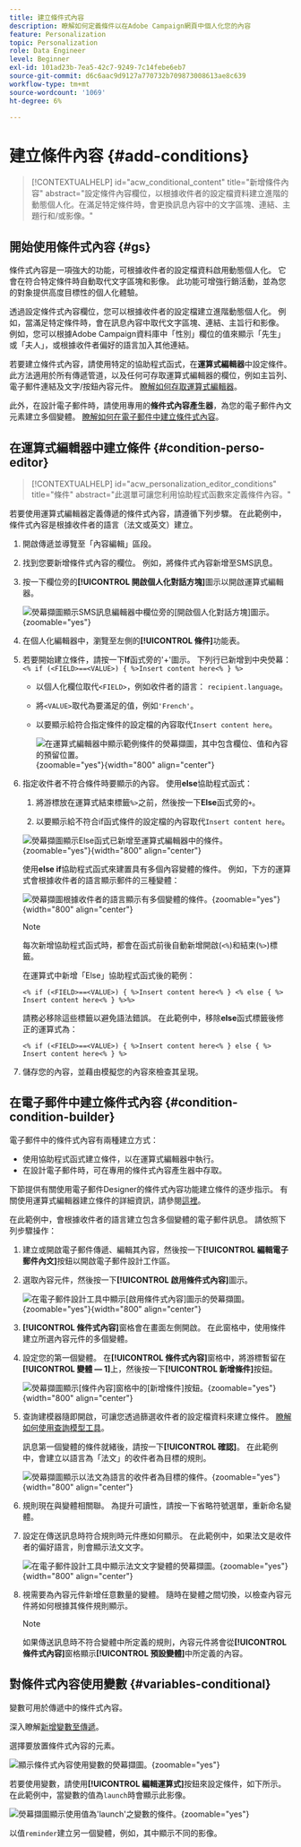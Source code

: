 ```yaml
---
title: 建立條件式內容
description: 瞭解如何定義條件以在Adobe Campaign網頁中個人化您的內容
feature: Personalization
topic: Personalization
role: Data Engineer
level: Beginner
exl-id: 101ad23b-7ea5-42c7-9249-7c14febe6eb7
source-git-commit: d6c6aac9d9127a770732b709873008613ae8c639
workflow-type: tm+mt
source-wordcount: '1069'
ht-degree: 6%

---
```


# 建立條件內容 {#add-conditions}

>[!CONTEXTUALHELP]
>id="acw_conditional_content"
>title="新增條件內容"
>abstract="設定條件內容欄位，以根據收件者的設定檔資料建立進階的動態個人化。在滿足特定條件時，會更換訊息內容中的文字區塊、連結、主題行和/或影像。"

## 開始使用條件式內容 {#gs}

條件式內容是一項強大的功能，可根據收件者的設定檔資料啟用動態個人化。 它會在符合特定條件時自動取代文字區塊和影像。 此功能可增強行銷活動，並為您的對象提供高度目標性的個人化體驗。

透過設定條件式內容欄位，您可以根據收件者的設定檔建立進階動態個人化。 例如，當滿足特定條件時，會在訊息內容中取代文字區塊、連結、主旨行和影像。 例如，您可以根據Adobe Campaign資料庫中「性別」欄位的值來顯示「先生」或「夫人」，或根據收件者偏好的語言加入其他連結。

若要建立條件式內容，請使用特定的協助程式函式，在&#x200B;**運算式編輯器**&#x200B;中設定條件。 此方法適用於所有傳遞管道，以及任何可存取運算式編輯器的欄位，例如主旨列、電子郵件連結及文字/按鈕內容元件。 [瞭解如何存取運算式編輯器](gs-personalization.md#access)。

此外，在設計電子郵件時，請使用專用的&#x200B;**條件式內容產生器**，為您的電子郵件內文元素建立多個變體。 [瞭解如何在電子郵件中建立條件式內容](#condition-condition-builder)。

## 在運算式編輯器中建立條件 {#condition-perso-editor}

>[!CONTEXTUALHELP]
>id="acw_personalization_editor_conditions"
>title="條件"
>abstract="此選單可讓您利用協助程式函數來定義條件內容。"

若要使用運算式編輯器定義傳遞的條件式內容，請遵循下列步驟。 在此範例中，條件式內容是根據收件者的語言（法文或英文）建立。

1. 開啟傳遞並導覽至「內容編輯」區段。

1. 找到您要新增條件式內容的欄位。 例如，將條件式內容新增至SMS訊息。

1. 按一下欄位旁的&#x200B;**[!UICONTROL 開啟個人化對話方塊]**&#x200B;圖示以開啟運算式編輯器。

   ![熒幕擷圖顯示SMS訊息編輯器中欄位旁的[開啟個人化對話方塊]圖示。](assets/open-perso-editor-sms.png){zoomable="yes"}

1. 在個人化編輯器中，瀏覽至左側的&#x200B;**[!UICONTROL 條件]**&#x200B;功能表。

1. 若要開始建立條件，請按一下&#x200B;**If**&#x200B;函式旁的&#39;+&#39;圖示。 下列行已新增到中央熒幕： `<% if (<FIELD>==<VALUE>) { %>Insert content here<% } %>`

   * 以個人化欄位取代`<FIELD>`，例如收件者的語言： `recipient.language`。
   * 將`<VALUE>`取代為要滿足的值，例如`'French'`。
   * 以要顯示給符合指定條件的設定檔的內容取代`Insert content here`。

     ![在運算式編輯器中顯示範例條件的熒幕擷圖，其中包含欄位、值和內容的預留位置。](assets/condition-sample1.png){zoomable="yes"}{width="800" align="center"}

1. 指定收件者不符合條件時要顯示的內容。 使用&#x200B;**else**&#x200B;協助程式函式：

   1. 將游標放在運算式結束標籤`%>`之前，然後按一下&#x200B;**Else**&#x200B;函式旁的`+`。

   1. 以要顯示給不符合if函式條件的設定檔的內容取代`Insert content here`。

   ![熒幕擷圖顯示Else函式已新增至運算式編輯器中的條件。](assets/condition-sample2.png){zoomable="yes"}{width="800" align="center"}

   使用&#x200B;**else if**&#x200B;協助程式函式來建置具有多個內容變體的條件。 例如，下方的運算式會根據收件者的語言顯示郵件的三種變體：

   ![熒幕擷圖根據收件者的語言顯示有多個變體的條件。](assets/condition-sample3.png){zoomable="yes"}{width="800" align="center"}

   >[!NOTE]
   >
   >每次新增協助程式函式時，都會在函式前後自動新增開啟(`<%`)和結束(`%>`)標籤。
   >
   >在運算式中新增「Else」協助程式函式後的範例：
   >
   >`<% if (<FIELD>==<VALUE>) { %>Insert content here<% } <% else { %> Insert content here<% } %>%>`
   >
   >請務必移除這些標籤以避免語法錯誤。 在此範例中，移除&#x200B;**else**&#x200B;函式標籤後修正的運算式為：
   >
   >`<% if (<FIELD>==<VALUE>) { %>Insert content here<% } else { %> Insert content here<% } %>`

1. 儲存您的內容，並藉由模擬您的內容來檢查其呈現。

## 在電子郵件中建立條件式內容 {#condition-condition-builder}

電子郵件中的條件式內容有兩種建立方式：
* 使用協助程式函式建立條件，以在運算式編輯器中執行。
* 在設計電子郵件時，可在專用的條件式內容產生器中存取。

下節提供有關使用電子郵件Designer的條件式內容功能建立條件的逐步指示。 有關使用運算式編輯器建立條件的詳細資訊，請參閱[這裡](#condition-perso-editor)。

在此範例中，會根據收件者的語言建立包含多個變體的電子郵件訊息。 請依照下列步驟操作：

1. 建立或開啟電子郵件傳遞、編輯其內容，然後按一下&#x200B;**[!UICONTROL 編輯電子郵件內文]**&#x200B;按鈕以開啟電子郵件設計工作區。

1. 選取內容元件，然後按一下&#x200B;**[!UICONTROL 啟用條件式內容]**&#x200B;圖示。

   ![在電子郵件設計工具中顯示[啟用條件式內容]圖示的熒幕擷圖。](assets/condition-email-enable.png){zoomable="yes"}{width="800" align="center"}

1. **[!UICONTROL 條件式內容]**&#x200B;窗格會在畫面左側開啟。 在此窗格中，使用條件建立所選內容元件的多個變體。

1. 設定您的第一個變體。 在&#x200B;**[!UICONTROL 條件式內容]**&#x200B;窗格中，將游標暫留在&#x200B;**[!UICONTROL 變體 — 1]**&#x200B;上，然後按一下&#x200B;**[!UICONTROL 新增條件]**&#x200B;按鈕。

   ![熒幕擷圖顯示[條件內容]窗格中的[新增條件]按鈕。](assets/condition-add-condition.png){zoomable="yes"}{width="800" align="center"}

1. 查詢建模器隨即開啟，可讓您透過篩選收件者的設定檔資料來建立條件。 [瞭解如何使用查詢模型工具](../query/query-modeler-overview.md)。

   訊息第一個變體的條件就緒後，請按一下&#x200B;**[!UICONTROL 確認]**。 在此範例中，會建立以語言為「法文」的收件者為目標的規則。

   ![熒幕擷圖顯示以法文為語言的收件者為目標的條件。](assets/condition-example.png){zoomable="yes"}{width="800" align="center"}

1. 規則現在與變體相關聯。 為提升可讀性，請按一下省略符號選單，重新命名變體。

1. 設定在傳送訊息時符合規則時元件應如何顯示。 在此範例中，如果法文是收件者的偏好語言，則會顯示法文文字。

   ![在電子郵件設計工具中顯示法文文字變體的熒幕擷圖。](assets/condition-email-variant1.png){zoomable="yes"}{width="800" align="center"}

1. 視需要為內容元件新增任意數量的變體。 隨時在變體之間切換，以檢查內容元件將如何根據其條件規則顯示。

   >[!NOTE]
   >如果傳送訊息時不符合變體中所定義的規則，內容元件將會從&#x200B;**[!UICONTROL 條件式內容]**&#x200B;窗格顯示&#x200B;**[!UICONTROL 預設變體]**&#x200B;中所定義的內容。

## 對條件式內容使用變數 {#variables-conditional}

變數可用於傳遞中的條件式內容。

深入瞭解[新增變數至傳遞](../advanced-settings/delivery-settings.md#variables-delivery)。

選擇要放置條件式內容的元素。

![顯示條件式內容使用變數的熒幕擷圖。](assets/variables-conditional.png){zoomable="yes"}

若要使用變數，請使用&#x200B;**[!UICONTROL 編輯運算式]**&#x200B;按鈕來設定條件，如下所示。 在此範例中，當變數的值為`launch`時會顯示此影像。

![熒幕擷圖顯示使用值為&#39;launch&#39;之變數的條件。](assets/variables-condition.png){zoomable="yes"}

以值`reminder`建立另一個變體，例如，其中顯示不同的影像。
